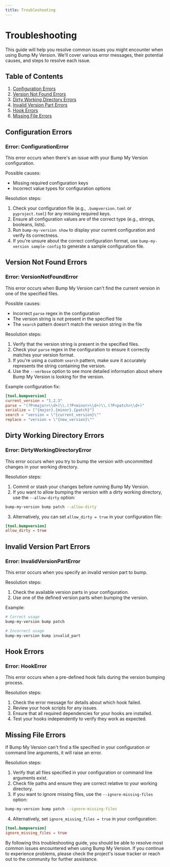 ```yaml
---
title: Troubleshooting
---
```


# Troubleshooting

This guide will help you resolve common issues you might encounter when using Bump My Version. We'll cover various error messages, their potential causes, and steps to resolve each issue.

## Table of Contents

1. [Configuration Errors](#configuration-errors)
2. [Version Not Found Errors](#version-not-found-errors)
3. [Dirty Working Directory Errors](#dirty-working-directory-errors)
4. [Invalid Version Part Errors](#invalid-version-part-errors)
5. [Hook Errors](#hook-errors)
6. [Missing File Errors](#missing-file-errors)

## Configuration Errors

### Error: ConfigurationError

This error occurs when there's an issue with your Bump My Version configuration.

Possible causes:
- Missing required configuration keys
- Incorrect value types for configuration options

Resolution steps:
1. Check your configuration file (e.g., `.bumpversion.toml` or `pyproject.toml`) for any missing required keys.
2. Ensure all configuration values are of the correct type (e.g., strings, booleans, lists).
3. Run `bump-my-version show` to display your current configuration and verify its correctness.
4. If you're unsure about the correct configuration format, use `bump-my-version sample-config` to generate a sample configuration file.

## Version Not Found Errors

### Error: VersionNotFoundError

This error occurs when Bump My Version can't find the current version in one of the specified files.

Possible causes:
- Incorrect `parse` regex in the configuration
- The version string is not present in the specified file
- The `search` pattern doesn't match the version string in the file

Resolution steps:
1. Verify that the version string is present in the specified files.
2. Check your `parse` regex in the configuration to ensure it correctly matches your version format.
3. If you're using a custom `search` pattern, make sure it accurately represents the string containing the version.
4. Use the `--verbose` option to see more detailed information about where Bump My Version is looking for the version.

Example configuration fix:

```toml
[tool.bumpversion]
current_version = "1.2.3"
parse = "(?P<major>\\d+)\\.(?P<minor>\\d+)\\.(?P<patch>\\d+)"
serialize = ["{major}.{minor}.{patch}"]
search = "version = \"{current_version}\""
replace = "version = \"{new_version}\""
```

## Dirty Working Directory Errors

### Error: DirtyWorkingDirectoryError

This error occurs when you try to bump the version with uncommitted changes in your working directory.

Resolution steps:
1. Commit or stash your changes before running Bump My Version.
2. If you want to allow bumping the version with a dirty working directory, use the `--allow-dirty` option:

```bash
bump-my-version bump patch --allow-dirty
```

3. Alternatively, you can set `allow_dirty = true` in your configuration file:

```toml
[tool.bumpversion]
allow_dirty = true
```

## Invalid Version Part Errors

### Error: InvalidVersionPartError

This error occurs when you specify an invalid version part to bump.

Resolution steps:
1. Check the available version parts in your configuration.
2. Use one of the defined version parts when bumping the version.

Example:

```bash
# Correct usage
bump-my-version bump patch

# Incorrect usage
bump-my-version bump invalid_part
```

## Hook Errors

### Error: HookError

This error occurs when a pre-defined hook fails during the version bumping process.

Resolution steps:
1. Check the error message for details about which hook failed.
2. Review your hook scripts for any issues.
3. Ensure that all required dependencies for your hooks are installed.
4. Test your hooks independently to verify they work as expected.

## Missing File Errors

If Bump My Version can't find a file specified in your configuration or command line arguments, it will raise an error.

Resolution steps:
1. Verify that all files specified in your configuration or command line arguments exist.
2. Check file paths and ensure they are correct relative to your working directory.
3. If you want to ignore missing files, use the `--ignore-missing-files` option:

```bash
bump-my-version bump patch --ignore-missing-files
```

4. Alternatively, set `ignore_missing_files = true` in your configuration:

```toml
[tool.bumpversion]
ignore_missing_files = true
```

By following this troubleshooting guide, you should be able to resolve most common issues encountered when using Bump My Version. If you continue to experience problems, please check the project's issue tracker or reach out to the community for further assistance.